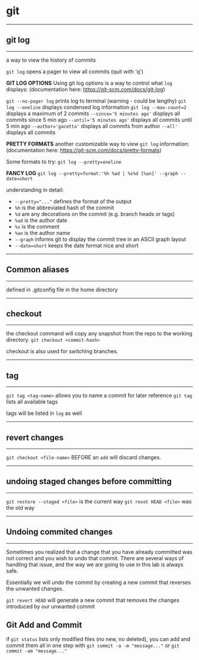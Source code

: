 # git

---
## git log
---
a way to view the history of commits

`git log` opens a pager to view all commits (quit with 'q')

**GIT LOG OPTIONS**
Using git log options is a way to control what `log` displays:
(documentation here: https://git-scm.com/docs/git-log)

`git --no-pager log` prints log to terminal (warning - could be lengthy)
`git log --oneline` displays condensed log information
`git log --max-count=2` displays a maximum of 2 commits
`--since='5 minutes ago'` displays all commits since 5 min ago
`--until='5 minutes ago'` displays all commits until 5 min ago
`--author='gacetta'` displays all commits from author
`--all'` displays all commits

**PRETTY FORMATS**
another customizable way to view `git log` information:
(documentation here: https://git-scm.com/docs/pretty-formats)

Some formats to try:
`git log --pretty=oneline`

**FANCY LOG**
`git log --pretty=format:'%h %ad | %s%d [%an]' --graph --date=short`

understanding in detail:
- `--pretty="..."` defines the format of the output
- `%h` is the abbreviated hash of the commit
- `%d` are any decorations on the commit (e.g. branch heads or tags)
- `%ad` is the author date
- `%s` is the comment
- `%an` is the author name
- `--graph` informs git to display the commit tree in an ASCII graph layout
- `--date=short` keeps the date format nice and short

---
## Common aliases
---
defined in .gitconfig file in the home directory

---
## checkout
---
the checkout command will copy any snapshot from the repo to the working directory.
`git checkout <commit-hash>`

checkout is also used for switching branches.

---
## tag
---
`git tag <tag-name>` allows you to name a commit for later reference
`git tag` lists all available tags

tags will be listed in `log` as well

---
## revert changes
---
`git checkout <file-name>` BEFORE an `add` will discard changes.

---
## undoing staged changes before committing
---
`git restore --staged <file>` is the current way
`git reset HEAD <file>` was the old way

---
## Undoing commited changes
---
Sometimes you realized that a change that you have already committed was not correct and you wish to undo that commit. There are several ways of handling that issue, and the way we are going to use in this lab is always safe.

Essentially we will undo the commit by creating a new commit that reverses the unwanted changes.

`git revert HEAD` will generate a new commit that removes the changes introduced by our unwanted commit

## Git Add and Commit
if `git status` lists only modified files (no new, no deleted), you can add and commit them all in one step with `git commit -a -m "message..."` or `git commit -am "message..."`
